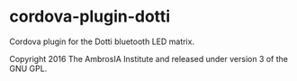 # cordova-plugin-dotti

Cordova plugin for the Dotti bluetooth LED matrix.

Copyright 2016 The AmbrosIA Institute and released under version 3 of the GNU GPL.
